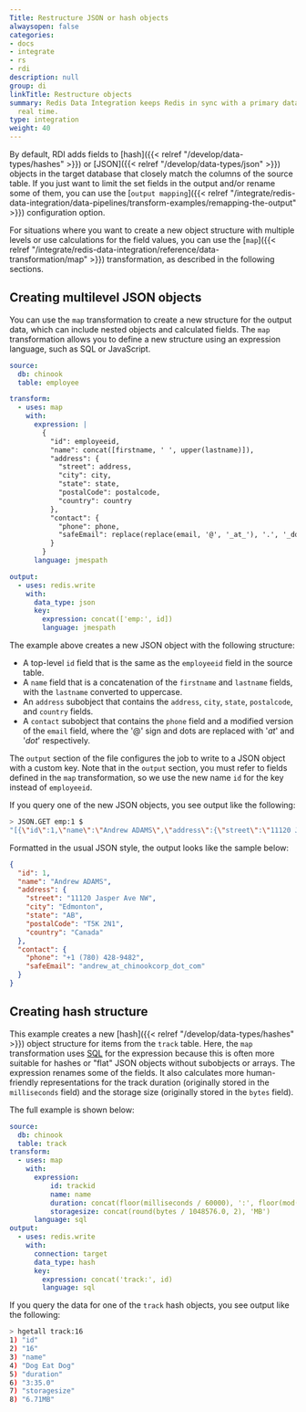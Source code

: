 ```yaml
---
Title: Restructure JSON or hash objects
alwaysopen: false
categories:
- docs
- integrate
- rs
- rdi
description: null
group: di
linkTitle: Restructure objects
summary: Redis Data Integration keeps Redis in sync with a primary database in near
  real time.
type: integration
weight: 40
---
```


By default, RDI adds fields to
[hash]({{< relref "/develop/data-types/hashes" >}}) or
[JSON]({{< relref "/develop/data-types/json" >}}) objects in the target
database that closely match the columns of the source table.
If you just want to limit the set fields in the output and/or rename some of them, you can use the
[`output mapping`]({{< relref "/integrate/redis-data-integration/data-pipelines/transform-examples/remapping-the-output" >}}) configuration option.

For situations where you want to create a new object structure with multiple levels or use calculations for the field values, you can use the
[`map`]({{< relref "/integrate/redis-data-integration/reference/data-transformation/map" >}})
transformation, as described in the following sections.

## Creating multilevel JSON objects

You can use the `map` transformation to create a new structure for the output data, which can include nested objects and calculated fields. The `map` transformation allows you to define a new structure using an expression language, such as SQL or JavaScript.

```yaml
source:
  db: chinook
  table: employee

transform:
  - uses: map
    with:
      expression: |
        {
          "id": employeeid,
          "name": concat([firstname, ' ', upper(lastname)]),
          "address": {
            "street": address,
            "city": city,
            "state": state,
            "postalCode": postalcode,
            "country": country
          },
          "contact": {
            "phone": phone,
            "safeEmail": replace(replace(email, '@', '_at_'), '.', '_dot_')
          }
        }
      language: jmespath

output:
  - uses: redis.write
    with:
      data_type: json
      key:
        expression: concat(['emp:', id])
        language: jmespath
```


The example above creates a new JSON object with the following structure:
 - A top-level `id` field that is the same as the `employeeid` field in the source table.
 - A `name` field that is a concatenation of the `firstname` and `lastname` fields, with the `lastname` converted to uppercase.
 - An `address` subobject that contains the `address`, `city`, `state`, `postalcode`, and `country` fields.
 - A `contact` subobject that contains the `phone` field and a modified version of the `email` field, where the '@' sign and dots are replaced with '_at_' and '_dot_' respectively.

The `output` section of the file configures the job to write
to a JSON object with a custom key. Note that in the `output` section, you must refer to
fields defined in the `map` transformation, so we use the new name `id`
for the key instead of `employeeid`.



If you query one of the new JSON objects, you see output like the following:

```bash
> JSON.GET emp:1 $
"[{\"id\":1,\"name\":\"Andrew ADAMS\",\"address\":{\"street\":\"11120 Jasper Ave NW\",\"city\":\"Edmonton\",\"state\":\"AB\",\"postalCode\":\"T5K 2N1\",\"country\":\"Canada\"},\"contact\":{\"phone\":\"+1 (780) 428-9482\",\"safeEmail\":\"andrew_at_chinookcorp_dot_com\"}}]"
```

Formatted in the usual JSON style, the output looks like the sample below:

```json
{
  "id": 1,
  "name": "Andrew ADAMS",
  "address": {
    "street": "11120 Jasper Ave NW",
    "city": "Edmonton",
    "state": "AB",
    "postalCode": "T5K 2N1",
    "country": "Canada"
  },
  "contact": {
    "phone": "+1 (780) 428-9482",
    "safeEmail": "andrew_at_chinookcorp_dot_com"
  }
}
```

## Creating hash structure

This example creates a new [hash]({{< relref "/develop/data-types/hashes" >}})
object structure for items from the `track` table. Here, the `map` transformation uses
[SQL](https://en.wikipedia.org/wiki/SQL) for the expression because this is often
more suitable for hashes or "flat"
JSON objects without subobjects or arrays. The expression renames some of the fields.
It also calculates more human-friendly representations for the track duration (originally
stored in the `milliseconds` field) and the storage size (originally stored in the
`bytes` field).

The full example is shown below:

```yaml
source:
  db: chinook
  table: track
transform:
  - uses: map
    with:
      expression:
          id: trackid
          name: name
          duration: concat(floor(milliseconds / 60000), ':', floor(mod(milliseconds / 1000, 60)))
          storagesize: concat(round(bytes / 1048576.0, 2), 'MB')
      language: sql
output:
  - uses: redis.write
    with:
      connection: target
      data_type: hash
      key:
        expression: concat('track:', id)
        language: sql
```

If you query the data for one of the `track` hash objects, you see output
like the following:

```bash
> hgetall track:16
1) "id"
2) "16"
3) "name"
4) "Dog Eat Dog"
5) "duration"
6) "3:35.0"
7) "storagesize"
8) "6.71MB"
```
